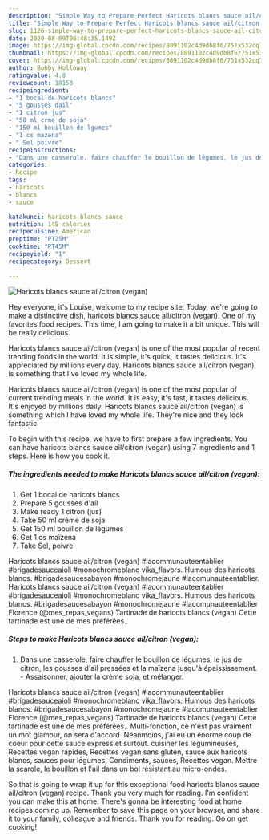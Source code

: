 ```yaml
---
description: "Simple Way to Prepare Perfect Haricots blancs sauce ail/citron (vegan)"
title: "Simple Way to Prepare Perfect Haricots blancs sauce ail/citron (vegan)"
slug: 1126-simple-way-to-prepare-perfect-haricots-blancs-sauce-ail-citron-vegan
date: 2020-08-09T06:48:35.149Z
image: https://img-global.cpcdn.com/recipes/8091102c4d9db8f6/751x532cq70/haricots-blancs-sauce-ailcitron-vegan-photo-principale-de-la-recette.jpg
thumbnail: https://img-global.cpcdn.com/recipes/8091102c4d9db8f6/751x532cq70/haricots-blancs-sauce-ailcitron-vegan-photo-principale-de-la-recette.jpg
cover: https://img-global.cpcdn.com/recipes/8091102c4d9db8f6/751x532cq70/haricots-blancs-sauce-ailcitron-vegan-photo-principale-de-la-recette.jpg
author: Bobby Holloway
ratingvalue: 4.8
reviewcount: 18153
recipeingredient:
- "1 bocal de haricots blancs"
- "5 gousses dail"
- "1 citron jus"
- "50 ml crme de soja"
- "150 ml bouillon de lgumes"
- "1 cs mazena"
- " Sel poivre"
recipeinstructions:
- "Dans une casserole, faire chauffer le bouillon de légumes, le jus de citron, les gousses d&#39;ail pressées et la maïzena jusqu&#39;à épaississement. Assaisonner, ajouter la crème soja, et mélanger."
categories:
- Recipe
tags:
- haricots
- blancs
- sauce

katakunci: haricots blancs sauce 
nutrition: 145 calories
recipecuisine: American
preptime: "PT25M"
cooktime: "PT45M"
recipeyield: "1"
recipecategory: Dessert

---
```



![Haricots blancs sauce ail/citron (vegan)](https://img-global.cpcdn.com/recipes/8091102c4d9db8f6/751x532cq70/haricots-blancs-sauce-ailcitron-vegan-photo-principale-de-la-recette.jpg)

Hey everyone, it's Louise, welcome to my recipe site. Today, we're going to make a distinctive dish, haricots blancs sauce ail/citron (vegan). One of my favorites food recipes. This time, I am going to make it a bit unique. This will be really delicious.

Haricots blancs sauce ail/citron (vegan) is one of the most popular of recent trending foods in the world. It is simple, it&#39;s quick, it tastes delicious. It&#39;s appreciated by millions every day. Haricots blancs sauce ail/citron (vegan) is something that I&#39;ve loved my whole life.

Haricots blancs sauce ail/citron (vegan) is one of the most popular of current trending meals in the world. It is easy, it's fast, it tastes delicious. It's enjoyed by millions daily. Haricots blancs sauce ail/citron (vegan) is something which I have loved my whole life. They're nice and they look fantastic.


To begin with this recipe, we have to first prepare a few ingredients. You can have haricots blancs sauce ail/citron (vegan) using 7 ingredients and 1 steps. Here is how you cook it.

<!--inarticleads1-->

##### The ingredients needed to make Haricots blancs sauce ail/citron (vegan):

1. Get 1 bocal de haricots blancs
1. Prepare 5 gousses d&#39;ail
1. Make ready 1 citron (jus)
1. Take 50 ml crème de soja
1. Get 150 ml bouillon de légumes
1. Get 1 cs maïzena
1. Take  Sel, poivre


Haricots blancs sauce ail/citron (vegan) #lacommunauteentablier #brigadesauceaioli #monochromeblanc vika_flavors. Humous des haricots blancs. #brigadesaucesabayon #monochromejaune #lacomunauteentablier. Haricots blancs sauce ail/citron (vegan) #lacommunauteentablier #brigadesauceaioli #monochromeblanc vika_flavors. Humous des haricots blancs. #brigadesaucesabayon #monochromejaune #lacomunauteentablier Florence (@mes_repas_vegans) Tartinade de haricots blancs (vegan) Cette tartinade est une de mes préférées.. 

<!--inarticleads2-->

##### Steps to make Haricots blancs sauce ail/citron (vegan):

1. Dans une casserole, faire chauffer le bouillon de légumes, le jus de citron, les gousses d&#39;ail pressées et la maïzena jusqu&#39;à épaississement. - Assaisonner, ajouter la crème soja, et mélanger.


Haricots blancs sauce ail/citron (vegan) #lacommunauteentablier #brigadesauceaioli #monochromeblanc vika_flavors. Humous des haricots blancs. #brigadesaucesabayon #monochromejaune #lacomunauteentablier Florence (@mes_repas_vegans) Tartinade de haricots blancs (vegan) Cette tartinade est une de mes préférées.. Multi-fonction, ce n&#39;est pas vraiment un mot glamour, on sera d&#39;accord. Néanmoins, j&#39;ai eu un énorme coup de coeur pour cette sauce express et surtout. cuisiner les légumineuses, Recettes vegan rapides, Recettes vegan sans gluten, sauce aux haricots blancs, sauces pour légumes, Condiments, sauces, Recettes vegan. Mettre la scarole, le bouillon et l&#39;ail dans un bol résistant au micro-ondes. 

So that is going to wrap it up for this exceptional food haricots blancs sauce ail/citron (vegan) recipe. Thank you very much for reading. I'm confident you can make this at home. There's gonna be interesting food at home recipes coming up. Remember to save this page on your browser, and share it to your family, colleague and friends. Thank you for reading. Go on get cooking!
